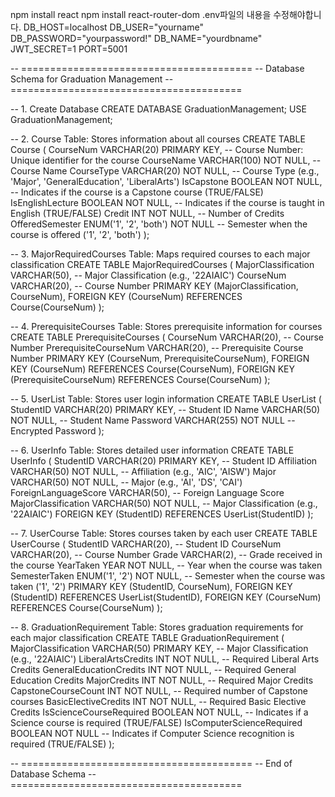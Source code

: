 npm install react
npm install react-router-dom
.env파일의 내용을 수정해야합니다.
DB_HOST=localhost
DB_USER="yourname"
DB_PASSWORD="yourpassword!"
DB_NAME="yourdbname"
JWT_SECRET=1
PORT=5001

-- ========================================
-- Database Schema for Graduation Management
-- ========================================

-- 1. Create Database
CREATE DATABASE GraduationManagement;
USE GraduationManagement;

-- 2. Course Table: Stores information about all courses
CREATE TABLE Course (
    CourseNum VARCHAR(20) PRIMARY KEY,           -- Course Number: Unique identifier for the course
    CourseName VARCHAR(100) NOT NULL,            -- Course Name
    CourseType VARCHAR(20) NOT NULL,             -- Course Type (e.g., 'Major', 'GeneralEducation', 'LiberalArts')
    IsCapstone BOOLEAN NOT NULL,                 -- Indicates if the course is a Capstone course (TRUE/FALSE)
    IsEnglishLecture BOOLEAN NOT NULL,           -- Indicates if the course is taught in English (TRUE/FALSE)
    Credit INT NOT NULL,                         -- Number of Credits
    OfferedSemester ENUM('1', '2', 'both') NOT NULL  -- Semester when the course is offered ('1', '2', 'both')
);

-- 3. MajorRequiredCourses Table: Maps required courses to each major classification
CREATE TABLE MajorRequiredCourses (
    MajorClassification VARCHAR(50),             -- Major Classification (e.g., '22AIAIC')
    CourseNum VARCHAR(20),                       -- Course Number
    PRIMARY KEY (MajorClassification, CourseNum),
    FOREIGN KEY (CourseNum) REFERENCES Course(CourseNum)
);

-- 4. PrerequisiteCourses Table: Stores prerequisite information for courses
CREATE TABLE PrerequisiteCourses (
    CourseNum VARCHAR(20),                       -- Course Number
    PrerequisiteCourseNum VARCHAR(20),           -- Prerequisite Course Number
    PRIMARY KEY (CourseNum, PrerequisiteCourseNum),
    FOREIGN KEY (CourseNum) REFERENCES Course(CourseNum),
    FOREIGN KEY (PrerequisiteCourseNum) REFERENCES Course(CourseNum)
);

-- 5. UserList Table: Stores user login information
CREATE TABLE UserList (
    StudentID VARCHAR(20) PRIMARY KEY,           -- Student ID
    Name VARCHAR(50) NOT NULL,                   -- Student Name
    Password VARCHAR(255) NOT NULL               -- Encrypted Password
);

-- 6. UserInfo Table: Stores detailed user information
CREATE TABLE UserInfo (
    StudentID VARCHAR(20) PRIMARY KEY,           -- Student ID
    Affiliation VARCHAR(50) NOT NULL,            -- Affiliation (e.g., 'AIC', 'AISW')
    Major VARCHAR(50) NOT NULL,                  -- Major (e.g., 'AI', 'DS', 'CAI')
    ForeignLanguageScore VARCHAR(50),            -- Foreign Language Score
    MajorClassification VARCHAR(50) NOT NULL,    -- Major Classification (e.g., '22AIAIC')
    FOREIGN KEY (StudentID) REFERENCES UserList(StudentID)
);

-- 7. UserCourse Table: Stores courses taken by each user
CREATE TABLE UserCourse (
    StudentID VARCHAR(20),                       -- Student ID
    CourseNum VARCHAR(20),                       -- Course Number
    Grade VARCHAR(2),                            -- Grade received in the course
    YearTaken YEAR NOT NULL,                     -- Year when the course was taken
    SemesterTaken ENUM('1', '2') NOT NULL,       -- Semester when the course was taken ('1', '2')
    PRIMARY KEY (StudentID, CourseNum),
    FOREIGN KEY (StudentID) REFERENCES UserList(StudentID),
    FOREIGN KEY (CourseNum) REFERENCES Course(CourseNum)
);

-- 8. GraduationRequirement Table: Stores graduation requirements for each major classification
CREATE TABLE GraduationRequirement (
    MajorClassification VARCHAR(50) PRIMARY KEY,    -- Major Classification (e.g., '22AIAIC')
    LiberalArtsCredits INT NOT NULL,                -- Required Liberal Arts Credits
    GeneralEducationCredits INT NOT NULL,           -- Required General Education Credits
    MajorCredits INT NOT NULL,                      -- Required Major Credits
    CapstoneCourseCount INT NOT NULL,               -- Required number of Capstone courses
    BasicElectiveCredits INT NOT NULL,              -- Required Basic Elective Credits
    IsScienceCourseRequired BOOLEAN NOT NULL,       -- Indicates if a Science course is required (TRUE/FALSE)
    IsComputerScienceRequired BOOLEAN NOT NULL      -- Indicates if Computer Science recognition is required (TRUE/FALSE)
);

-- ========================================
-- End of Database Schema
-- ========================================
